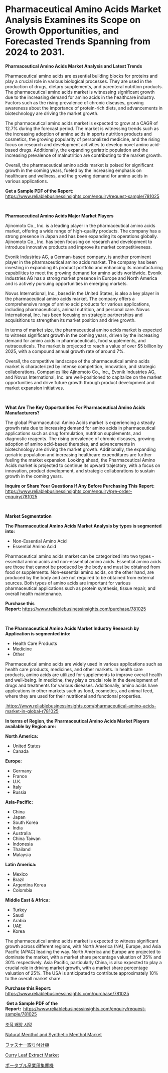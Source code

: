 <p><h1>Pharmaceutical Amino Acids Market Analysis Examines its Scope on Growth Opportunities, and Forecasted Trends Spanning from 2024 to 2031.</h1></p><p><strong>Pharmaceutical Amino Acids Market Analysis and Latest Trends</strong></p>
<p><p>Pharmaceutical amino acids are essential building blocks for proteins and play a crucial role in various biological processes. They are used in the production of drugs, dietary supplements, and parenteral nutrition products. The pharmaceutical amino acids market is witnessing significant growth due to the increasing demand for amino acids in the healthcare industry. Factors such as the rising prevalence of chronic diseases, growing awareness about the importance of protein-rich diets, and advancements in biotechnology are driving the market growth.</p><p>The pharmaceutical amino acids market is expected to grow at a CAGR of 12.7% during the forecast period. The market is witnessing trends such as the increasing adoption of amino acids in sports nutrition products and cosmetics, the growing popularity of personalized medicine, and the rising focus on research and development activities to develop novel amino acid-based drugs. Additionally, the expanding geriatric population and the increasing prevalence of malnutrition are contributing to the market growth.</p><p>Overall, the pharmaceutical amino acids market is poised for significant growth in the coming years, fueled by the increasing emphasis on healthcare and wellness, and the growing demand for amino acids in various applications.</p></p>
<p><strong>Get a Sample PDF of the Report:&nbsp;</strong> <a href="https://www.reliablebusinessinsights.com/enquiry/request-sample/781025">https://www.reliablebusinessinsights.com/enquiry/request-sample/781025</a></p>
<p>&nbsp;</p>
<p><strong>Pharmaceutical Amino Acids Major Market Players</strong></p>
<p><p>Ajinomoto Co., Inc. is a leading player in the pharmaceutical amino acids market, offering a wide range of high-quality products. The company has a strong presence in Japan and has been expanding its operations globally. Ajinomoto Co., Inc. has been focusing on research and development to introduce innovative products and improve its market competitiveness.</p><p>Evonik Industries AG, a German-based company, is another prominent player in the pharmaceutical amino acids market. The company has been investing in expanding its product portfolio and enhancing its manufacturing capabilities to meet the growing demand for amino acids worldwide. Evonik Industries AG has a strong market presence in Europe and North America and is actively pursuing opportunities in emerging markets.</p><p>Novus International, Inc., based in the United States, is also a key player in the pharmaceutical amino acids market. The company offers a comprehensive range of amino acid products for various applications, including pharmaceuticals, animal nutrition, and personal care. Novus International, Inc. has been focusing on strategic partnerships and acquisitions to strengthen its market position and drive growth.</p><p>In terms of market size, the pharmaceutical amino acids market is expected to witness significant growth in the coming years, driven by the increasing demand for amino acids in pharmaceuticals, food supplements, and nutraceuticals. The market is projected to reach a value of over $5 billion by 2025, with a compound annual growth rate of around 7%.</p><p>Overall, the competitive landscape of the pharmaceutical amino acids market is characterized by intense competition, innovation, and strategic collaborations. Companies like Ajinomoto Co., Inc., Evonik Industries AG, and Novus International, Inc. are well-positioned to capitalize on the market opportunities and drive future growth through product development and market expansion initiatives.</p></p>
<p>&nbsp;</p>
<p><strong>What Are The Key Opportunities For Pharmaceutical Amino Acids Manufacturers?</strong></p>
<p><p>The global Pharmaceutical Amino Acids market is experiencing a steady growth rate due to increasing demand for amino acids in pharmaceutical applications such as drug formulation, nutrition supplements, and diagnostic reagents. The rising prevalence of chronic diseases, growing adoption of amino acid-based therapies, and advancements in biotechnology are driving the market growth. Additionally, the expanding geriatric population and increasing healthcare expenditures are further fueling the market expansion. Looking ahead, the Pharmaceutical Amino Acids market is projected to continue its upward trajectory, with a focus on innovation, product development, and strategic collaborations to sustain growth in the coming years.</p></p>
<p><strong>Inquire or Share Your Questions If Any Before Purchasing This Report:</strong> <a href="https://www.reliablebusinessinsights.com/enquiry/pre-order-enquiry/781025">https://www.reliablebusinessinsights.com/enquiry/pre-order-enquiry/781025</a></p>
<p>&nbsp;</p>
<p><strong>Market Segmentation</strong></p>
<p><strong>The Pharmaceutical Amino Acids Market Analysis by types is segmented into:</strong></p>
<p><ul><li>Non-Essential Amino Acid</li><li>Essential Amino Acid</li></ul></p>
<p><p>Pharmaceutical amino acids market can be categorized into two types - essential amino acids and non-essential amino acids. Essential amino acids are those that cannot be produced by the body and must be obtained from food or supplements. Non-essential amino acids, on the other hand, are produced by the body and are not required to be obtained from external sources. Both types of amino acids are important for various pharmaceutical applications such as protein synthesis, tissue repair, and overall health maintenance.</p></p>
<p><strong>Purchase this Report:&nbsp;</strong><a href="https://www.reliablebusinessinsights.com/purchase/781025">https://www.reliablebusinessinsights.com/purchase/781025</a></p>
<p>&nbsp;</p>
<p><strong>The Pharmaceutical Amino Acids Market Industry Research by Application is segmented into:</strong></p>
<p><ul><li>Health Care Products</li><li>Medicine</li><li>Other</li></ul></p>
<p><p>Pharmaceutical amino acids are widely used in various applications such as health care products, medicines, and other markets. In health care products, amino acids are utilized for supplements to improve overall health and well-being. In medicine, they play a crucial role in the development of drugs and treatments for various diseases. Additionally, amino acids have applications in other markets such as food, cosmetics, and animal feed, where they are used for their nutritional and functional properties.</p></p>
<p><a href="https://www.reliablebusinessinsights.com/pharmaceutical-amino-acids-market-in-global-r781025">&nbsp;https://www.reliablebusinessinsights.com/pharmaceutical-amino-acids-market-in-global-r781025</a></p>
<p><strong>In terms of Region, the Pharmaceutical Amino Acids Market Players available by Region are:</strong></p>
<p>
    <p> <strong> North America: </strong>
        <ul>
            <li>United States</li>
            <li>Canada</li>
        </ul>
        </p> 
    <p> <strong> Europe: </strong>
        <ul>
            <li>Germany</li>
            <li>France</li>
            <li>U.K.</li>
            <li>Italy</li>
            <li>Russia</li>
        </ul>
        </p> 
    <p> <strong> Asia-Pacific: </strong>
        <ul>
            <li>China</li>
            <li>Japan</li>
            <li>South Korea</li>
            <li>India</li>
            <li>Australia</li>
            <li>China Taiwan</li>
            <li>Indonesia</li>
            <li>Thailand</li>
            <li>Malaysia</li>
        </ul>
        </p> 
    <p> <strong> Latin America: </strong>
        <ul>
            <li>Mexico</li>
            <li>Brazil</li>
            <li>Argentina Korea</li>
            <li>Colombia</li>
        </ul>
        </p> 
    <p> <strong> Middle East & Africa: </strong>
        <ul>
            <li>Turkey</li>
            <li>Saudi</li>
            <li>Arabia</li>
            <li>UAE</li>
            <li>Korea</li>
        </ul>
    </p>
    </p>
<p><p>The pharmaceutical amino acids market is expected to witness significant growth across different regions, with North America (NA), Europe, and Asia Pacific (APAC) leading the way. North America and Europe are projected to dominate the market, with a market share percentage valuation of 35% and 30% respectively. Asia Pacific, particularly China, is also expected to play a crucial role in driving market growth, with a market share percentage valuation of 25%. The USA is anticipated to contribute approximately 10% to the overall market share.</p></p>
<p><strong>Purchase this Report: </strong><a href="https://www.reliablebusinessinsights.com/purchase/781025">https://www.reliablebusinessinsights.com/purchase/781025</a></p>
<p>&nbsp;<strong>Get a Sample PDF of the Report:&nbsp;&nbsp;</strong><a href="https://www.reliablebusinessinsights.com/enquiry/request-sample/781025">https://www.reliablebusinessinsights.com/enquiry/request-sample/781025</a></p>
<p><strong></strong></p>
<p><p><a href="https://github.com/konokaryan/Market-Research-Report-List-1/blob/main/1253952105282.md">조직 배양 시약</a></p><p><a href="https://github.com/MaraKoelpin2023/Market-Research-Report-List-1/blob/main/natural-menthol-and-synthetic-menthol-market.md">Natural Menthol and Synthetic Menthol Market</a></p><p><a href="https://github.com/marbadji/Market-Research-Report-List-2/blob/main/8718706110534.md">ファスナー取り付け機</a></p><p><a href="https://github.com/maudAbbott7/Market-Research-Report-List-1/blob/main/curry-leaf-extract-market.md">Curry Leaf Extract Market</a></p><p><a href="https://github.com/ddwcuskozol07187/Market-Research-Report-List-2/blob/main/5007711110533.md">ポータブル産業用集塵機</a></p></p>